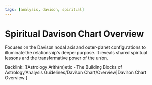 ```yaml
---
tags: [analysis, davison, spiritual]
---
```

# Spiritual Davison Chart Overview

Focuses on the Davison nodal axis and outer-planet configurations to illuminate the relationship's deeper purpose. It reveals shared spiritual lessons and the transformative power of the union.

Backlink: [[Astrology Arith(m)etic - The Building Blocks of Astrology/Analysis Guidelines/Davison Chart/Overview|Davison Chart Overview]]
